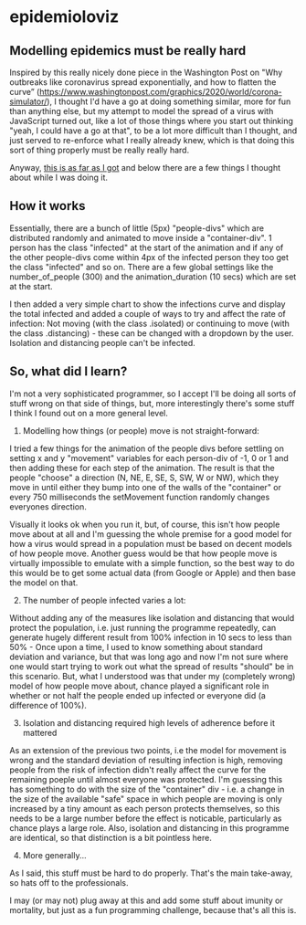 # epidemioloviz
 

## Modelling epidemics must be really hard

Inspired by this really nicely done piece in the Washington Post on "Why outbreaks like coronavirus spread exponentially, and how to flatten the curve” (https://www.washingtonpost.com/graphics/2020/world/corona-simulator/), I thought I'd have a go at doing something similar, more for fun than anything else, but my attempt to model the spread of a virus with JavaScript turned out, like a lot of those things where you start out thinking "yeah, I could have a go at that", to be a lot more difficult than I thought, and just served to re-enforce what I really already knew, which is that doing this sort of thing properly must be really really hard. 

Anyway, [this is as far as I got](epidemioloviz.html) and below there are a few things I thought about while I was doing it.


## How it works

Essentially, there are a bunch of little (5px) "people-divs" which are distributed randomly and animated to move inside a "container-div". 1 person has the class "infected" at the start of the animation and if any of the other people-divs come within 4px of the infected person they too get the class "infected" and so on. There are a few global settings like the number_of_people (300) and the animation_duration (10 secs) which are set at the start.

I then added a very simple chart to show the infections curve and display the total infected and added a couple of ways to try and affect the rate of infection: Not moving (with the class .isolated) or continuing to move (with the class .distancing) - these can be changed with a dropdown by the user. Isolation and distancing people can't be infected.


## So, what did I learn?

I'm not a very sophisticated programmer, so I accept I'll be doing all sorts of stuff wrong on that side of things, but, more interestingly there's some stuff I think I found out on a more general level.

1. Modelling how things (or people) move is not straight-forward:

I tried a few things for the animation of the people divs before settling on setting x and y "movement" variables for each person-div of -1, 0 or 1 and then adding these for each step of the animation. The result is that the people "choose" a direction (N, NE, E, SE, S, SW, W or NW), which they move in until either they bump into one of the walls of the "container" or every 750 milliseconds the setMovement function randomly changes everyones direction. 

Visually it looks ok when you run it, but, of course, this isn't how people move about at all and I'm guessing the whole premise for a good model for how a virus would spread in a population must be based on decent models of how people move. Another guess would be that how people move is virtually impossible to emulate with a simple function, so the best way to do this would be to get some actual data (from Google or Apple) and then base the model on that.

2. The number of people infected varies a lot:

Without adding any of the measures like isolation and distancing that would protect the population, i.e. just running the programme repeatedly, can generate hugely different result from 100% infection in 10 secs to less than 50% - Once upon a time, I used to know something about standard deviation and variance, but that was long ago and now I'm not sure where one would start trying to work out what the spread of results "should" be in this scenario. But, what I understood was that under my (completely wrong) model of how people move about, chance played a significant role in whether or not half the people ended up infected or everyone did (a difference of 100%). 

3. Isolation and distancing required high levels of adherence before it mattered

As an extension of the previous two points, i.e the model for movement is wrong and the standard deviation of resulting infection is high, removing people from the risk of infection didn't really affect the curve for the remaining poeple until almost everyone was protected. I'm guessing this has something to do with the size of the "container" div - i.e. a change in the size of the available "safe" space in which people are moving is only increased by a tiny amount as each person protects themselves, so this needs to be a large number before the effect is noticable, particularly as chance plays a large role. Also, isolation and distancing in this programme are identical, so that distinction is a bit pointless here.

4. More generally...

As I said, this stuff must be hard to do properly. That's the main take-away, so hats off to the professionals. 

I may (or may not) plug away at this and add some stuff about imunity or mortality, but just as a fun programming challenge, because that's all this is. 







 
